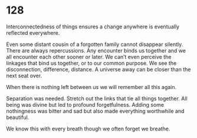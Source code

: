 # 128

Interconnectedness of things ensures a change anywhere is eventually reflected everywhere.

Even some distant cousin of a forgotten family cannot disappear silently. There are always repercussions. Any encounter binds us together and we all encounter each other sooner or later. We can’t even perceive the linkages that bind us together, or to our common purpose. We see the disconnection, difference, distance. A universe away can be closer than the next seat over.

When there is nothing left between us we will remember all this again.

Separation was needed. Stretch out the links that tie all things together. All being was divine but led to profound forgetfulness. Adding some nothingness was bitter and sad but also made everything worthwhile and beautiful.

We know this with every breath though we often forget we breathe. 